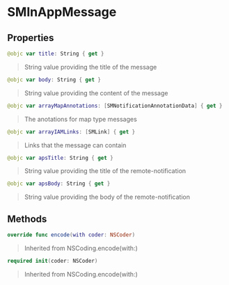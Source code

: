 # SMInAppMessage

## Properties
```swift
@objc var title: String { get }
```

>String value providing the title of the message

```swift
@objc var body: String { get }
```

>String value providing the content of the message

```swift
@objc var arrayMapAnnotations: [SMNotificationAnnotationData] { get }
```

>The anotations for map type messages

```swift
@objc var arrayIAMLinks: [SMLink] { get }
```

>Links that the message can contain

```swift
@objc var apsTitle: String { get }
```

>String value providing the title of the remote-notification

```swift
@objc var apsBody: String { get }
```

>String value providing the body of the remote-notification

## Methods
```swift
override func encode(with coder: NSCoder)
```

>Inherited from NSCoding.encode(with:)

```swift
required init(coder: NSCoder)
```

>Inherited from NSCoding.encode(with:)